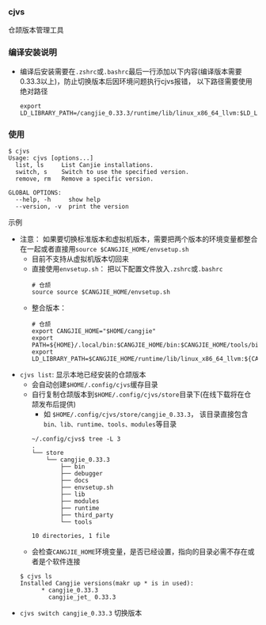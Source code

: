 ### cjvs
仓颉版本管理工具

### 编译安装说明
- 编译后安装需要在`.zshrc`或`.bashrc`最后一行添加以下内容(编译版本需要0.33.3以上)，防止切换版本后因环境问题执行cjvs报错， 以下路径需要使用绝对路径
  ```shell
  export LD_LIBRARY_PATH=/cangjie_0.33.3/runtime/lib/linux_x86_64_llvm:$LD_LIBRARY_PATH
  ```

### 使用
```shell
$ cjvs
Usage: cjvs [options...]
  list, ls     List Canjie installations.
  switch, s    Switch to use the specified version.
  remove, rm   Remove a specific version.

GLOBAL OPTIONS:
  --help, -h     show help
  --version, -v  print the version
```

示例
- 注意： 如果要切换标准版本和虚拟机版本，需要把两个版本的环境变量都整合在一起或者直接用`source $CANGJIE_HOME/envsetup.sh`
  - 目前不支持从虚拟机版本切回来
  - 直接使用`envsetup.sh`： 把以下配置文件放入`.zshrc`或`.bashrc`
    ```shell
    # 仓颉
    source source $CANGJIE_HOME/envsetup.sh
    ```
  - 整合版本：
    ```shell
    # 仓颉
    export CANGJIE_HOME="$HOME/cangjie"
    export PATH=${HOME}/.local/bin:$CANGJIE_HOME/bin:$CANGJIE_HOME/tools/bin:$CANGJIE_HOME/debugger/bin:$PATH
    export LD_LIBRARY_PATH=$CANGJIE_HOME/runtime/lib/linux_x86_64_llvm:${CANGJIE_HOME}/lib/linux_x86_64_jet:${CANGJIE_HOME}/debugger/third_party/lldb/lib:$LD_LIBRARY_PATH
    ```
- `cjvs list`: 显示本地已经安装的仓颉版本
  - 会自动创建`$HOME/.config/cjvs`缓存目录
  - 自行复制仓颉版本到`$HOME/.config/cjvs/store`目录下(在线下载将在仓颉发布后提供)
    - 如 `$HOME/.config/cjvs/store/cangjie_0.33.3`， 该目录直接包含`bin、lib、runtime、tools、modules`等目录 
    ```shell
    ~/.config/cjvs$ tree -L 3
    .
    └── store
        └── cangjie_0.33.3
            ├── bin
            ├── debugger
            ├── docs
            ├── envsetup.sh
            ├── lib
            ├── modules
            ├── runtime
            ├── third_party
            └── tools

    10 directories, 1 file
    ```
  - 会检查`CANGJIE_HOME`环境变量，是否已经设置，指向的目录必需不存在或者是个软件连接
  ```shell
  $ cjvs ls
  Installed Cangjie versions(makr up * is in used):
        * cangjie_0.33.3
          cangjie_jet_ 0.33.3
  ``` 
- `cjvs switch cangjie_0.33.3` 切换版本

